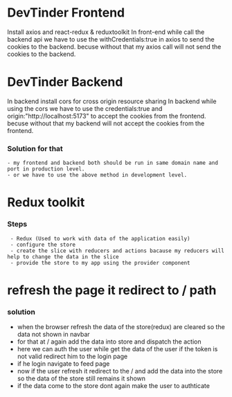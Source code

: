 # DevTinder Frontend
   Install axios and react-redux & reduxtoolkit
   In front-end while call the backend api we have to use the withCredentials:true in axios to send the cookies to the backend.
   becuse without that my axios call will not send the cookies to the backend.
# DevTinder Backend 
   In backend install cors for cross origin resource sharing
   In backend while using the cors we have to use the credentials:true and origin:"http://localhost:5173" to accept the cookies from the frontend.
   becuse without that my backend will not accept the cookies from the frontend.
   ### Solution for that 
    - my frontend and backend both should be run in same domain name and port in production level.
    - or we have to use the above method in development level.


# Redux toolkit 
   ### Steps 
     - Redux (Used to work with data of the application easily)
     - configure the store
     - create the slice with reducers and actions bacause my reducers will help to change the data in the slice 
     - provide the store to my app using the provider component


# refresh the page it redirect to / path 
 ### solution
  - when the browser refresh the data of the store(redux) are cleared so the data not shown in navbar
  - for that at / again add the data into store and dispatch the action
  - here we can auth the user while get the data of the user if the token is not valid redirect him to the login page 
  - if he login navigate to feed page 
  - now if the user refresh it redirect to the / and add the data into the store so the data of the store still remains it shown
  - if the data come to the store dont again make the user to authticate 